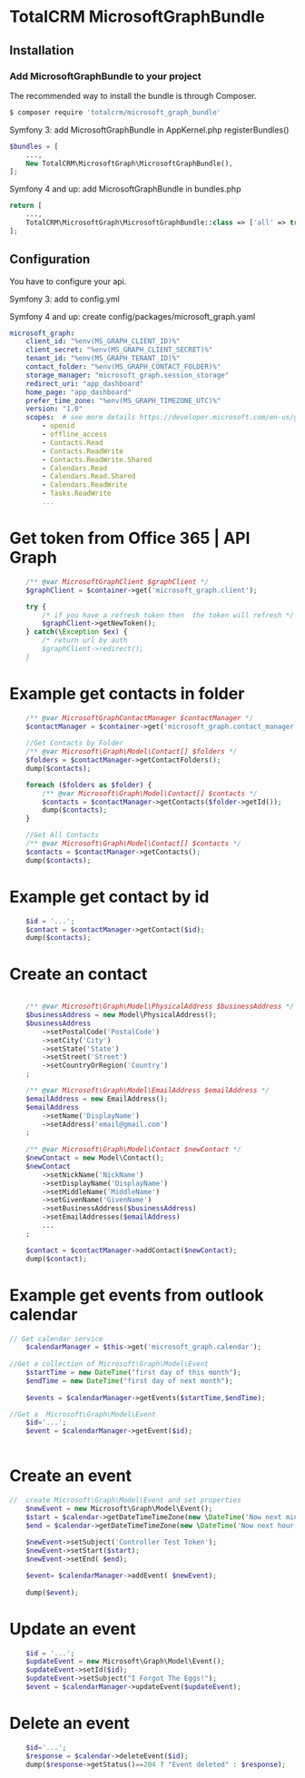 # TotalCRM MicrosoftGraphBundle

## Installation

### Add MicrosoftGraphBundle to your project

The recommended way to install the bundle is through Composer.

```bash
$ composer require 'totalcrm/microsoft_graph_bundle'
```

Symfony 3: add MicrosoftGraphBundle in AppKernel.php registerBundles()
```php
$bundles = [
    ...,
    New TotalCRM\MicrosoftGraph\MicrosoftGraphBundle(),
];
```
Symfony 4 and up: add MicrosoftGraphBundle in bundles.php
```php
return [
    ...,
    TotalCRM\MicrosoftGraph\MicrosoftGraphBundle::class => ['all' => true],
];
```

## Configuration 
You have to configure your api.

Symfony 3: add to config.yml
 
Symfony 4 and up: create config/packages/microsoft_graph.yaml
``` yml
microsoft_graph:
    client_id: "%env(MS_GRAPH_CLIENT_ID)%"
    client_secret: "%env(MS_GRAPH_CLIENT_SECRET)%"
    tenant_id: "%env(MS_GRAPH_TENANT_ID)%"
    contact_folder: "%env(MS_GRAPH_CONTACT_FOLDER)%"
    storage_manager: "microsoft_graph.session_storage"
    redirect_uri: "app_dashboard"
    home_page: "app_dashboard"
    prefer_time_zone: "%env(MS_GRAPH_TIMEZONE_UTC)%" 
    version: "1.0"
    scopes:  # see more details https://developer.microsoft.com/en-us/graph/docs/authorization/permission_scopes
        - openid
        - offline_access
        - Contacts.Read
        - Contacts.ReadWrite
        - Contacts.ReadWrite.Shared
        - Calendars.Read
        - Calendars.Read.Shared
        - Calendars.ReadWrite
        - Tasks.ReadWrite
        ...
```

# Get  token from Office 365 | API Graph
``` php
    /** @var MicrosoftGraphClient $graphClient */
    $graphClient = $container->get('microsoft_graph.client');

    try {
        /* if you have a refresh token then  the token will refresh */
        $graphClient->getNewToken();
    } catch(\Exception $ex) {
        /* return url by auth
        $graphClient->redirect();
    }
```

# Example get contacts in folder
``` php
    /** @var MicrosoftGraphContactManager $contactManager */
    $contactManager = $container->get('microsoft_graph.contact_manager');
    
    //Get Contacts by Folder
    /** @var Microsoft\Graph\Model\Contact[] $folders */
    $folders = $contactManager->getContactFolders();
    dump($contacts);

    foreach ($folders as $folder) {
        /** @var Microsoft\Graph\Model\Contact[] $contacts */
        $contacts = $contactManager->getContacts($folder->getId());
        dump($contacts);
    }

    //Get All Contacts 
    /** @var Microsoft\Graph\Model\Contact[] $contacts */
    $contacts = $contactManager->getContacts();
    dump($contacts);
```

# Example get contact by id
``` php
    $id = '...';
    $contact = $contactManager->getContact($id);
    dump($contacts);
```
 # Create an contact
``` php

    /** @var Microsoft\Graph\Model\PhysicalAddress $businessAddress */
    $businessAddress = new Model\PhysicalAddress();
    $businessAddress
        ->setPostalCode('PostalCode')
        ->setCity('City')
        ->setState('State')
        ->setStreet('Street')
        ->setCountryOrRegion('Country')
    ;

    /** @var Microsoft\Graph\Model\EmailAddress $emailAddress */
    $emailAddress = new EmailAddress();
    $emailAddress
        ->setName('DisplayName')
        ->setAddress('email@gmail.com')
    ;
    
    /** @var Microsoft\Graph\Model\Contact $newContact */
    $newContact = new Model\Contact();
    $newContact
        ->setNickName('NickName')
        ->setDisplayName('DisplayName')
        ->setMiddleName('MiddleName')
        ->setGivenName('GivenName')
        ->setBusinessAddress($businessAddress)
        ->setEmailAddresses($emailAddress)
        ...
    ;

    $contact = $contactManager->addContact($newContact);
    dump($contact);
```

# Example get events from outlook calendar
``` php
// Get calendar service 
    $calendarManager = $this->get('microsoft_graph.calendar');
            
//Get a collection of Microsoft\Graph\Model\Event
    $startTime = new DateTime("first day of this month");
    $endTime = new DateTime("first day of next month");
    
    $events = $calendarManager->getEvents($startTime,$endTime);

//Get a  Microsoft\Graph\Model\Event
    $id='...';
    $event = $calendarManager->getEvent($id);
     
```
 # Create an event
``` php
//  create Microsoft\Graph\Model\Event and set properties
    $newEvent = new Microsoft\Graph\Model\Event();              
    $start = $calendar->getDateTimeTimeZone(new \DateTime('Now next minute'));
    $end = $calendar->getDateTimeTimeZone(new \DateTime('Now next hour'));
    
    $newEvent->setSubject('Controller Test Token');
    $newEvent->setStart($start);
    $newEvent->setEnd( $end);     

    $event= $calendarManager->addEvent( $newEvent);
    
    dump($event);
```
 # Update an event
``` php
    $id = '...';
    $updateEvent = new Microsoft\Graph\Model\Event(); 
    $updateEvent->setId($id);
    $updateEvent->setSubject("I Forgot The Eggs!");
    $event = $calendarManager->updateEvent($updateEvent);
``` 
 # Delete an event
``` php
    $id='...';
    $response = $calendar->deleteEvent($id);
    dump($response->getStatus()==204 ? "Event deleted" : $response);
```
